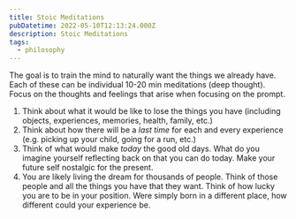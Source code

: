 ```yaml
---
title: Stoic Meditations
pubDatetime: 2022-05-10T12:13:24.000Z
description: Stoic Meditations
tags:
  - philosophy
---
```


The goal is to train the mind to naturally want the things we already have. Each of these can be
individual 10-20 min meditations (deep thought). Focus on the thoughts and feelings that arise when
focusing on the prompt.

1. Think about what it would be like to lose the things you have (including objects, experiences,
   memories, health, family, etc.)
2. Think about how there will be a _last time_ for each and every experience (e.g. picking up your
   child, going for a run, etc.)
3. Think of what would make _today_ the good old days. What do you imagine yourself reflecting back
   on that you can do today. Make your future self nostalgic for the present.
4. You are likely living the dream for thousands of people. Think of those people and all the things
   you have that they want. Think of how lucky you are to be in your position. Were simply born in a
   different place, how different could your experience be.
